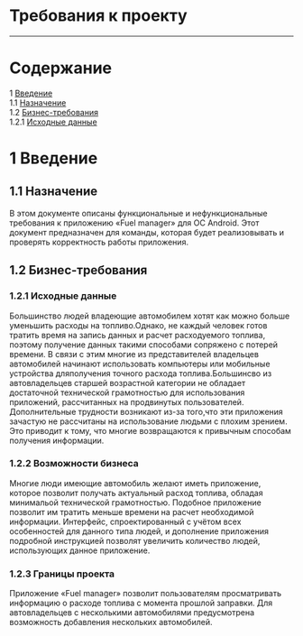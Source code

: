 # Требования к проекту
---

# Содержание
1 [Введение](#intro)  
1.1 [Назначение](#appointment)  
1.2 [Бизнес-требования](#business_requirements)  
1.2.1 [Исходные данные](#initial_data)  

<a name="intro"/>

# 1 Введение

<a name="appointment"/>

## 1.1 Назначение
В этом документе описаны функциональные и нефункциональные требования к приложению «Fuel manager» для ОС Android. Этот документ 
предназначен для команды, которая будет реализовывать и проверять корректность работы приложения. 

<a name="business_requirements"/>

## 1.2 Бизнес-требования

<a name="initial_data"/>

### 1.2.1 Исходные данные
Большинство людей владеющие автомобилем хотят как можно больше уменьшить расходы на топливо.Однако, не каждый человек готов 
тратить время на запись данных и расчет расходуемого топлива, поэтому получение данных такими способами сопряжено с потерей
времени.  В связи с этим многие из представителей владельцев автомобилей начинают использовать компьютеры или мобильные 
устройства дляполучения точного расхода топлива.Большинсво из автовладельцев старшей возрастной категории не обладает достаточной технической грамотностью для использования приложений, рассчитанных на продвинутых пользователей. Дополнительные трудности возникают из-за того,что эти приложения зачастую не рассчитаны на использование людьми с плохим зрением. Это приводит к тому, что многие возвращаются к привычным способам получения информации.

<a name="business_opportunities"/>

### 1.2.2 Возможности бизнеса
Многие люди имеющие автомобиль желают иметь приложение, которое позволит получать актуальный расход топлива, обладая
минимальой технической грамотностью. Подобное приложение позволит им тратить меньше времени на расчет необходимой информации. 
Интерфейс, спроектированный с учётом всех особенностей для данного типа людей, и дополнение приложения подробной инструкцией
позволят увеличить количество людей, использующих данное приложение.

<a name="project_boundary"/>

### 1.2.3 Границы проекта
Приложение «Fuel manager» позволит пользователям просматривать информацию о расходе топлива с момента прошлой заправки. Для автовладельцев с несколькими автомобилями предусмотрена возможность добавления нескольких автомобилей.
